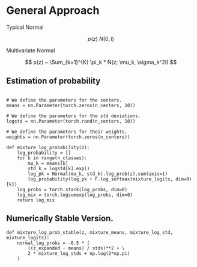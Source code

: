 # General Approach

Typical Normal 

$$
p(z) ~ N(0, I)
$$

Multivariate Normal

$$
p(z) ~ \Sum_{k=1}^{K} \pi_k * N(z; \mu_k, \sigma_k^2I)
$$

## Estimation of probability
```{python}

# We define the parameters for the centers.
means = nn.Parameter(torch.zeros(n_centers, 10))

# We define the parameters for the std deviations.
logstd = nn.Parameter(torch.rand(n_centers, 10))

# We define the parameters for their weights.
weights = nn.Parameter(torch.zeros(n_centers))

def mixture_log_probability(z):
    log_probability = []
    for k in range(n_classes):
        mu_k = means[k]
        std_k = logstd[k].exp()
        log_pk = Normal(mu_k, std_k).log_prob(z).sum(axis=1)
        log_probability(log_pk + F.log_softmax(mixture_logits, dim=0)[k])
    log_probs = torch.stack(log_probs, dim=0)
    log_mix = torch.logsumexp(log_probs, dim=0)
    return log_mix
```

## Numerically Stable Version.

```{python}
def mixture_log_prob_stable(z, mixture_means, mixture_log_std, mixture_logits):
    normal_log_probs = -0.5 * (
        ((z_expanded - means) / stds)**2 + \
        2 * mixture_log_stds + np.log(2*np.pi)
    )
```
